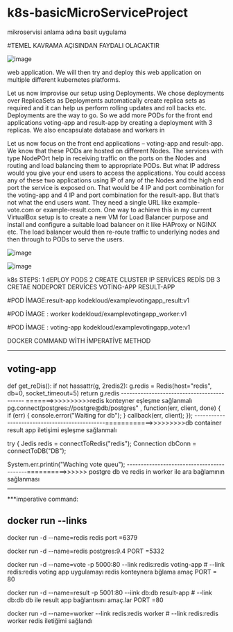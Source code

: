 # k8s-basicMicroServiceProject
mikroservisi anlama adına basit uygulama 

#TEMEL KAVRAMA AÇISINDAN FAYDALI OLACAKTIR 

![image](https://github.com/ahmetcanyilmaz2022/k8s-basicMicroServiceProject/assets/121444420/f8e1a123-4c55-4cb8-9095-d09bdf1f8edf)


web application. We will then try and deploy this web application on multiple
different kubernetes platforms.

Let us now improvise our setup using Deployments. We chose deployments over
ReplicaSets as Deployments automatically create replica sets as required and it can
help us perform rolling updates and roll backs etc. Deployments are the way to go. So
we add more PODs for the front end applications voting-app and result-app by
creating a deployment with 3 replicas. We also encapsulate database and workers in

Let us now focus on the front end applications – voting-app and result-app. We know
that these PODs are hosted on different Nodes. The services with type NodePOrt help
in receiving traffic on the ports on the Nodes and routing and load balancing them to
appropriate PODs. But what IP address would you give your end users to access the
applications. You could access any of these two applications using IP of any of the
Nodes and the high end port the service is exposed on. That would be 4 IP and port
combination for the voting-app and 4 IP and port combination for the result-app. But
that’s not what the end users want. They need a single URL like example-vote.com or
example-result.com. One way to achieve this in my current VirtualBox setup is to
create a new VM for Load Balancer purpose and install and configure a suitable load
balancer on it like HAProxy or NGINX etc. The load balancer would then re-route
traffic to underlying nodes and then through to PODs to serve the users.

![image](https://github.com/ahmetcanyilmaz2022/k8s-basicMicroServiceProject/assets/121444420/1d2d0255-7e6f-412c-86ff-d4e4f52263b2)

![image](https://github.com/ahmetcanyilmaz2022/k8s-basicMicroServiceProject/assets/121444420/2217fe60-cccd-4e12-ac8b-8a85cfcfb3e4)

k8s STEPS:
1 dEPLOY PODS
2  CREATE CLUSTER IP SERVİCES 
REDİS DB
3 CRETAE NODEPORT DERVİCES
VOTİNG-APP
RESULT-APP


#POD İMAGE:result-app
kodekloud/examplevotingapp_result:v1

#POD İMAGE : worker
kodekloud/examplevotingapp_worker:v1

#POD İMAGE : voting-app 
kodekloud/examplevotingapp_vote:v1









DOCKER COMMAND WİTH İMPERATİVE METHOD  



--------------------------------------------------------------------------------------------------------------------------------------------------
voting-app
------------------------------------------
def get_reDis():
    if not hassattr(g, 2redis2):
      g.redis = Redis(host="redis", db=0, socket_timeout=5)
   return g.redis
-------------------------------------------    =======>>>>>>>>>>redis konteyner eşleşme sağlanmalı
pg.connect(postgres://postgre@db/postgres" , function(err, client, done) {
    if (err) {
      console.error("Waiting for db");
    }
    callback(err, client);
    });
----------------------------------------------============>>>>>>>>>db container result app iletişimi eşleşme sağlanmalı 

try {
  Jedis redis = connectToRedis("redis");
  Connection dbConn = connectToDB("DB");

  System.err.printin("Waching vote queu");
------------------------------------------==========>>>>>> postgre db ve redis in worker ile ara bağlamının sağlanması 

--------------------------------------------------------------------------------------------------------------------------------------------------------






***imperative command:

docker run --links
-----

docker run -d --name=redis redis       port =6379

docker run -d --name=redis postgres:9.4         PORT =5332

docker run -d --name=vote -p 5000:80 --link redis:redis voting-app     # --link redis:redis voting app uygulamayı redis konteynera bğlama amaç    PORT = 80

docker run -d --name=result -p 5001:80 --iink db:db result-app          # --link db:db db ile result app bağlantısını amaç.lar       PORT =80

docker run -d --name=worker --link redis:redis worker                   # --link redis:redis worker redis iletiğimi sağlandı  


